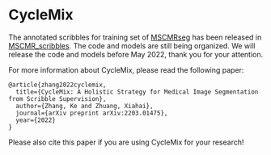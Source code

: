 # CycleMix

The annotated scribbles for training set of [MSCMRseg](https://zmiclab.github.io/zxh/0/mscmrseg19/data.html) has been released in [MSCMR_scribbles](https://github.com/BWGZK/CycleMix/tree/main/MSCMR_scribbles).
The code and models are still being organized. We will release the code and models before May 2022, thank you for your attention.

For more information about CycleMix, please read the following paper:

```
@article{zhang2022cyclemix,
  title={CycleMix: A Holistic Strategy for Medical Image Segmentation from Scribble Supervision},
  author={Zhang, Ke and Zhuang, Xiahai},
  journal={arXiv preprint arXiv:2203.01475},
  year={2022}
}
```

Please also cite this paper if you are using CycleMix for your research!
